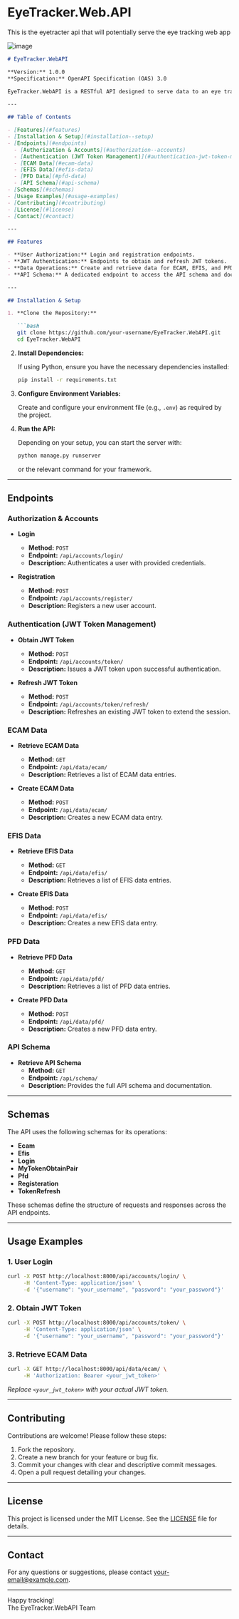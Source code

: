 # EyeTracker.Web.API
This is the eyetracter api that will potentially serve the eye tracking web app

![image](https://github.com/user-attachments/assets/f42da3dc-caa3-4ed0-b56d-e8dc9b91cd92)


```markdown
# EyeTracker.WebAPI

**Version:** 1.0.0  
**Specification:** OpenAPI Specification (OAS) 3.0

EyeTracker.WebAPI is a RESTful API designed to serve data to an eye tracking application. It provides endpoints for user authentication, account management, and data operations for various modules including ECAM, EFIS, and PFD. The API is fully documented and includes a schema endpoint for easy integration.

---

## Table of Contents

- [Features](#features)
- [Installation & Setup](#installation--setup)
- [Endpoints](#endpoints)
  - [Authorization & Accounts](#authorization--accounts)
  - [Authentication (JWT Token Management)](#authentication-jwt-token-management)
  - [ECAM Data](#ecam-data)
  - [EFIS Data](#efis-data)
  - [PFD Data](#pfd-data)
  - [API Schema](#api-schema)
- [Schemas](#schemas)
- [Usage Examples](#usage-examples)
- [Contributing](#contributing)
- [License](#license)
- [Contact](#contact)

---

## Features

- **User Authorization:** Login and registration endpoints.
- **JWT Authentication:** Endpoints to obtain and refresh JWT tokens.
- **Data Operations:** Create and retrieve data for ECAM, EFIS, and PFD modules.
- **API Schema:** A dedicated endpoint to access the API schema and documentation.

---

## Installation & Setup

1. **Clone the Repository:**

   ```bash
   git clone https://github.com/your-username/EyeTracker.WebAPI.git
   cd EyeTracker.WebAPI
   ```

2. **Install Dependencies:**

   If using Python, ensure you have the necessary dependencies installed:

   ```bash
   pip install -r requirements.txt
   ```

3. **Configure Environment Variables:**

   Create and configure your environment file (e.g., `.env`) as required by the project.

4. **Run the API:**

   Depending on your setup, you can start the server with:

   ```bash
   python manage.py runserver
   ```

   or the relevant command for your framework.

---

## Endpoints

### Authorization & Accounts

- **Login**
  - **Method:** `POST`
  - **Endpoint:** `/api/accounts/login/`
  - **Description:** Authenticates a user with provided credentials.

- **Registration**
  - **Method:** `POST`
  - **Endpoint:** `/api/accounts/register/`
  - **Description:** Registers a new user account.

### Authentication (JWT Token Management)

- **Obtain JWT Token**
  - **Method:** `POST`
  - **Endpoint:** `/api/accounts/token/`
  - **Description:** Issues a JWT token upon successful authentication.

- **Refresh JWT Token**
  - **Method:** `POST`
  - **Endpoint:** `/api/accounts/token/refresh/`
  - **Description:** Refreshes an existing JWT token to extend the session.

### ECAM Data

- **Retrieve ECAM Data**
  - **Method:** `GET`
  - **Endpoint:** `/api/data/ecam/`
  - **Description:** Retrieves a list of ECAM data entries.

- **Create ECAM Data**
  - **Method:** `POST`
  - **Endpoint:** `/api/data/ecam/`
  - **Description:** Creates a new ECAM data entry.

### EFIS Data

- **Retrieve EFIS Data**
  - **Method:** `GET`
  - **Endpoint:** `/api/data/efis/`
  - **Description:** Retrieves a list of EFIS data entries.

- **Create EFIS Data**
  - **Method:** `POST`
  - **Endpoint:** `/api/data/efis/`
  - **Description:** Creates a new EFIS data entry.

### PFD Data

- **Retrieve PFD Data**
  - **Method:** `GET`
  - **Endpoint:** `/api/data/pfd/`
  - **Description:** Retrieves a list of PFD data entries.

- **Create PFD Data**
  - **Method:** `POST`
  - **Endpoint:** `/api/data/pfd/`
  - **Description:** Creates a new PFD data entry.

### API Schema

- **Retrieve API Schema**
  - **Method:** `GET`
  - **Endpoint:** `/api/schema/`
  - **Description:** Provides the full API schema and documentation.

---

## Schemas

The API uses the following schemas for its operations:

- **Ecam**
- **Efis**
- **Login**
- **MyTokenObtainPair**
- **Pfd**
- **Registeration**
- **TokenRefresh**

These schemas define the structure of requests and responses across the API endpoints.

---

## Usage Examples

### 1. User Login

```bash
curl -X POST http://localhost:8000/api/accounts/login/ \
     -H 'Content-Type: application/json' \
     -d '{"username": "your_username", "password": "your_password"}'
```

### 2. Obtain JWT Token

```bash
curl -X POST http://localhost:8000/api/accounts/token/ \
     -H 'Content-Type: application/json' \
     -d '{"username": "your_username", "password": "your_password"}'
```

### 3. Retrieve ECAM Data

```bash
curl -X GET http://localhost:8000/api/data/ecam/ \
     -H 'Authorization: Bearer <your_jwt_token>'
```

*Replace `<your_jwt_token>` with your actual JWT token.*

---

## Contributing

Contributions are welcome! Please follow these steps:

1. Fork the repository.
2. Create a new branch for your feature or bug fix.
3. Commit your changes with clear and descriptive commit messages.
4. Open a pull request detailing your changes.

---

## License

This project is licensed under the MIT License. See the [LICENSE](LICENSE) file for details.

---

## Contact

For any questions or suggestions, please contact [your-email@example.com](mailto:your-email@example.com).

---

Happy tracking!  
The EyeTracker.WebAPI Team
```
